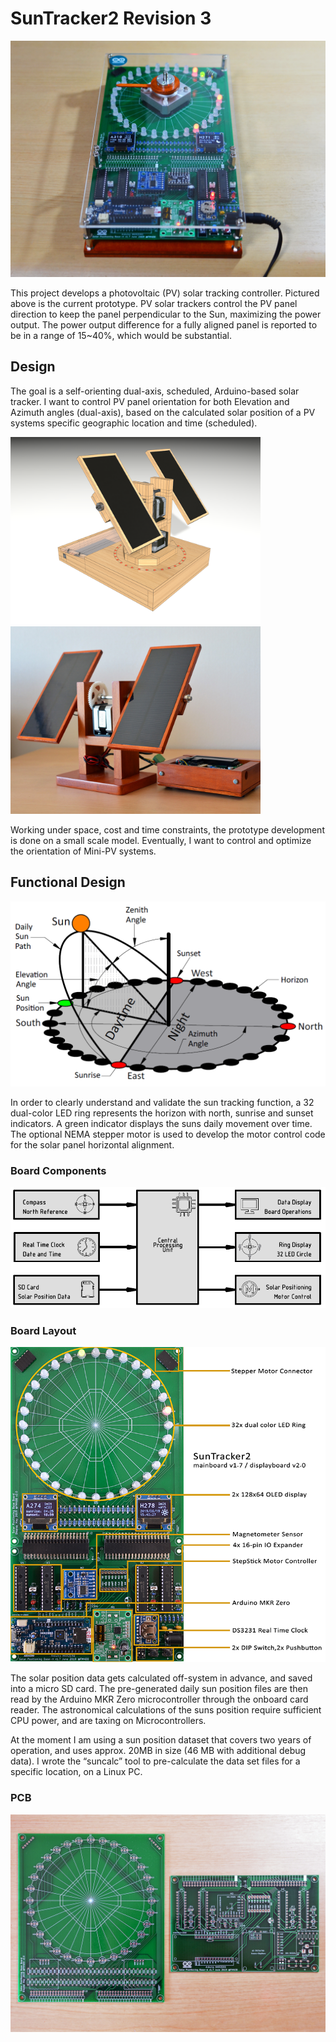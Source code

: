 # SunTracker2 Revision 3

<img src="img/DSC_3030.png">

This project develops a photovoltaic (PV) solar tracking controller.
Pictured above is the current prototype. PV solar trackers control the PV
panel direction to keep the panel perpendicular to the Sun, maximizing the
power output. The power output difference for a fully aligned panel is
reported to be in a range of 15\~40%, which would be substantial.

## Design

The goal is a self-orienting dual-axis, scheduled, Arduino-based solar
tracker. I want to control PV panel orientation for both Elevation and
Azimuth angles (dual-axis), based on the calculated solar position of a PV
systems specific geographic location and time (scheduled).

<img src="img/SunTracker5.png" width="400px"><img src="img/DSC_0226s.jpg" width="400px">


Working under space, cost and time constraints, the prototype development is
done on a small scale model. Eventually, I want to control and optimize the
orientation of Mini-PV systems.

## Functional Design

<img src="img/sun-position-schema.png" width="600px">

In order to clearly understand and validate the sun tracking function, a 32
dual-color LED ring represents the horizon with north, sunrise and sunset
indicators. A green indicator displays the suns daily movement over time.
The optional NEMA stepper motor is used to develop the motor control code
for the solar panel horizontal alignment.

### Board Components

<img src="img/suntracker2r3 block diagram.png" width="600px">

### Board Layout

<img src="img/suntracker2-v1.7-overview.png">

The solar position data gets calculated off-system in advance, and saved into a
micro SD card. The pre-generated daily sun position files are then read by the
Arduino MKR Zero microcontroller through the onboard card reader. The
astronomical calculations of the suns position require sufficient CPU power, and
are taxing on Microcontrollers.

At the moment I am using a sun position dataset that covers two years of
operation, and uses approx. 20MB in size (46 MB with additional debug data). I
wrote the “suncalc” tool to pre-calculate the data set files for a specific
location, on a Linux PC.

### PCB

<img src="img/DSC_3001.png">

